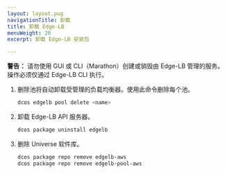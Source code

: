 ```yaml
---
layout: layout.pug
navigationTitle: 卸载 
title: 卸载 Edge-LB
menuWeight: 20
excerpt: 卸载 Edge-LB 安装包

---
```



<p class="message--warning"><strong>警告：</strong> 请勿使用 GUI 或 CLI（Marathon）创建或销毁由 Edge-LB 管理的服务。操作必须仅通过 Edge-LB CLI 执行。</p>

1. 删除池将自动卸载受管理的负载均衡器。使用此命令删除每个池。

    ```bash
    dcos edgelb pool delete <name>
    ```

1. 卸载 Edge-LB API 服务器。

    ```bash
    dcos package uninstall edgelb
    ```

1. 删除 Universe 软件库。

    ```bash
    dcos package repo remove edgelb-aws
    dcos package repo remove edgelb-pool-aws
    ```
